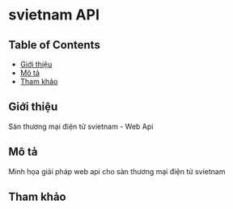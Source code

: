 # svietnam API

## Table of Contents

- [Giới thiệu](#gioi_thieu)
- [Mô tả](#mo_ta)
- [Tham khảo](#tham_khao)

## Giới thiệu <a name = "gioi_thieu"></a>

Sàn thương mại điện tử  svietnam - Web Api

## Mô tả <a name = "mo_ta"></a>

Minh họa giải pháp web api cho sàn thương mại điện tử  svietnam

## Tham khảo <a name = "tham_khao"></a>

